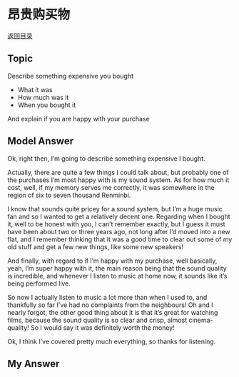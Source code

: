 # 昂贵购买物
[返回目录](README.md)
## Topic
Describe something expensive you bought 

- What it was
- How much was it
- When you bought it

And explain if you are happy with your purchase

## Model Answer

Ok, right then, I’m going to describe something expensive I bought. 

Actually, there are quite a few things I could talk about, but probably one of the purchases I’m most happy with is my sound system. As for how much it cost, well, if my memory serves me correctly, it was somewhere in the region of six to seven thousand Renminbi. 

I know that sounds quite pricey for a sound system, but I’m a huge music fan and so I wanted to get a relatively decent one. Regarding when I bought it, well to be honest with you, I can’t remember exactly, but I guess it must have been about two or three years ago, not long after I’d moved into a new flat, and I remember thinking that it was a good time to clear out some of my old stuff and get a few new things, like some new speakers! 

And finally, with regard to if I’m happy with my purchase, well basically, yeah, I’m super happy with it, the main reason being that the sound quality is incredible, and whenever I listen to music at home now, it sounds like it’s being performed live. 

So now I actually listen to music a lot more than when I used to, and thankfully so far I’ve had no complaints from the neighbours! Oh and I nearly forgot, the other good thing about it is that it’s great for watching films, because the sound quality is so clear and crisp, almost cinema-quality! So I would say it was definitely worth the money! 

Ok, I think I’ve covered pretty much everything, so thanks for listening.

## My Answer

